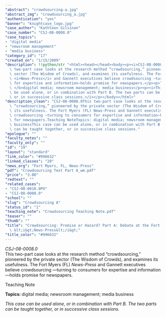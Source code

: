 ```yaml
---
"abstract": "crowdsourcing-a.jpg"
"abstract_img": "crowdsourcing_a.jpg"
"authentication": "yes"
"banner": "knightcase_logo.jpg"
"case_author": "Kathleen Gilsinan"
"case_number": "CSJ-08-0008.0"
"case_topics":
- "digital media"
- "newsroom management"
- "media business"
"category_id": "17"
"created_on": "1/15/2009"
"description": !!python/str "<html><head></head><body><p><i>CSJ-08-0008.0</i><br/>This\
  \ two-part case looks at the research method “crowdsourcing,” pioneered by the private\
  \ sector (The Wisdom of Crowds), and examines its usefulness. The Fort Myers (FL)\
  \ <i>News-Press</i> and Gannett executives believe crowdsourcing —turning to consumers\
  \ for expertise and information—holds promise for newspapers.</p><p>Teaching Note</p><p><b>Topics:\
  \ </b>digital media; newsroom management; media business</p><p><i>This case can\
  \ be used alone, or in combination with Part B. The two parts can be taught together,\
  \ or in successive class sessions.</i></p></body></html>"
"description_clean": "CSJ-08-0008.0This two-part case looks at the research method\
  \ “crowdsourcing,” pioneered by the private sector (The Wisdom of Crowds), and examines\
  \ its usefulness. The Fort Myers (FL) News-Press and Gannett executives believe\
  \ crowdsourcing —turning to consumers for expertise and information—holds promise\
  \ for newspapers.Teaching NoteTopics: digital media; newsroom management; media\
  \ businessThis case can be used alone, or in combination with Part B. The two parts\
  \ can be taught together, or in successive class sessions."
"epologue": ""
"faculty_notes": ""
"faculty_only": ""
"id": "19"
"layout": "standard"
"link_color": "#996632"
"linked_classes": "20"
"news_org": "Fort Myers, FL, News-Press"
"pdf": "Crowdsourcing Text Part A_wm.pdf"
"price": "3.00"
"redtext": ""
"related_cases":
- "CSJ-08-0018.0PO"
- "CSJ-08-0008.0"
"school": ""
"slug": "Crowdsourcing A"
"status_id": "1"
"teaching_note": "Crowdsourcing Teaching Note.pdf"
"teaser": ""
"thumb": ""
"title": "Crowdsourcing: Promise or Hazard? Part A: Debate at the Fort Myers, FL,\
  \ &lt;i&gt;News-Press&lt;/i&gt;"
"title_color": "#996632"
---
```

<html><head></head><body><p><i>CSJ-08-0008.0</i><br/>This two-part case looks at the research method “crowdsourcing,” pioneered by the private sector (The Wisdom of Crowds), and examines its usefulness. The Fort Myers (FL) <i>News-Press</i> and Gannett executives believe crowdsourcing —turning to consumers for expertise and information—holds promise for newspapers.</p><p>Teaching Note</p><p><b>Topics: </b>digital media; newsroom management; media business</p><p><i>This case can be used alone, or in combination with Part B. The two parts can be taught together, or in successive class sessions.</i></p></body></html>
